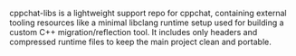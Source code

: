 cppchat-libs is a lightweight support repo for cppchat, containing external tooling resources like a minimal libclang runtime setup used for building a custom C++ migration/reflection tool. It includes only headers and compressed runtime files to keep the main project clean and portable.
